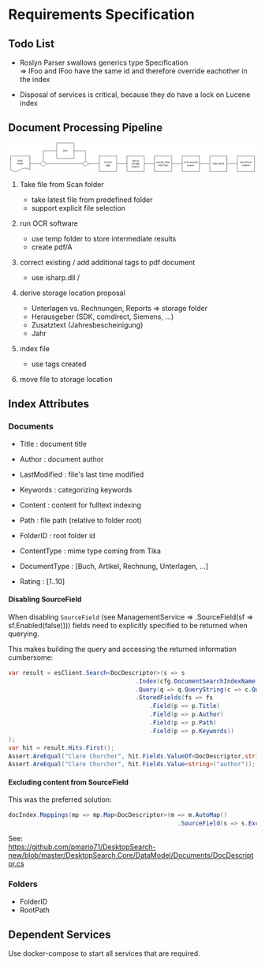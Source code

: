 # Requirements Specification

## Todo List

* Roslyn Parser swallows generics type Specification\
  => IFoo and IFoo<T> have the same id and therefore override eachother in the index

* Disposal of services is critical, because they do have a lock on Lucene index


## Document Processing Pipeline

![Flow of operations](./Images/Flow_of_operations.png)

1. Take file from Scan folder
   * take latest file from predefined folder
   * support explicit file selection

1. run OCR software
   * use temp folder to store intermediate results
   * create pdf/A

1. correct existing / add additional tags to pdf document
   * use isharp.dll /

1. derive storage location proposal
   * Unterlagen vs. Rechnungen, Reports  => storage folder
   * Herausgeber (SDK, comdirect, Siemens, ...)
   * Zusatztext (Jahresbescheinigung)
   * Jahr

1. index file
   * use tags created

1. move file to storage location

## Index Attributes

### Documents

* Title : document title
* Author : document author
* LastModified : file's last time modified
* Keywords : categorizing keywords
* Content : content for fulltext indexing
* Path : file path (relative to folder root)
* FolderID : root folder id
* ContentType : mime type coming from Tika
* DocumentType : [Buch, Artikel, Rechnung, Unterlagen, ...]

* Rating : [1..10]

#### Disabling SourceField

When disabling `SourceField` (see ManagementService => .SourceField(sf => sf.Enabled(false)))) fields need to explicitly specified to be returned when querying.

This makes building the query and accessing the returned information cumbersome:

```c#
var result = esClient.Search<DocDescriptor>(s => s
                                    .Index(cfg.DocumentSearchIndexName)
                                    .Query(q => q.QueryString(c => c.Query("SQL")))
                                    .StoredFields(fs => fs
                                        .Field(p => p.Title)
                                        .Field(p => p.Author)
                                        .Field(p => p.Path)
                                        .Field(p => p.Keywords))
);
var hit = result.Hits.First();
Assert.AreEqual("Clare Churcher", hit.Fields.ValueOf<DocDescriptor,string>(t => t.Author));
Assert.AreEqual("Clare Churcher", hit.Fields.Value<string>("author"));
```

#### Excluding content from SourceField

This was the preferred solution:

```c#
docIndex.Mappings(mp => mp.Map<DocDescriptor>(m => m.AutoMap()
                                                .SourceField(s => s.Excludes(new[] { "content" }))));
```

See:\
<https://github.com/pmario71/DesktopSearch-new/blob/master/DesktopSearch.Core/DataModel/Documents/DocDescriptor.cs>

### Folders

* FolderID
* RootPath

## Dependent Services

Use docker-compose to start all services that are required.